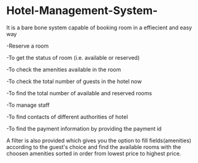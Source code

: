 # Hotel-Management-System-
It is a bare bone system capable of booking room in a effiecient and easy way

-Reserve a room

-To get the status of room (i.e. available or reserved)

-To check the amenities available in the room

-To check the total number of guests in the hotel now

-To find the total number of available and reserved rooms

-To manage staff

-To find contacts of different authorities of hotel

-To find the payment information by providing the payment id

A filter is also provided which gives you the option to fill fields(amenities) according to the guest's 
choice and find the available rooms with the choosen amenities sorted in order from lowest price to highest 
price.
